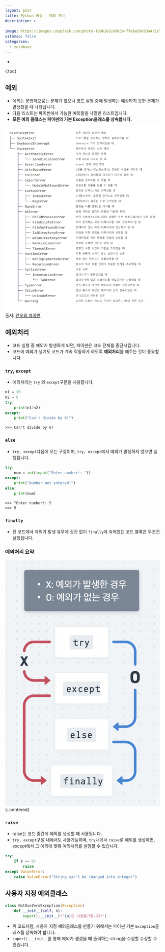 ```yaml
---
layout: post
title: Python 중급 - 예외 처리
description: >
    
image: https://images.unsplash.com/photo-1606166245039-ffeba59d83a4?ixlib=rb-4.0.3&ixid=MnwxMjA3fDB8MHxwaG90by1wYWdlfHx8fGVufDB8fHx8&auto=format&fit=crop&w=1093&q=80
sitemap: false
categories:
  - zerobase
---
```


* 
{:toc}

## 예외
- 예외는 문법적으로는 문제가 없으나 코드 실행 중에 발생하는 예상하지 못한 문제가 발생했을 때 나타납니다.
- 다음 리스트는 파이썬에서 가능한 예외들을 나열한 리스트입니다.
- **모든 예외 클래스는 파이썬의 기본 Exception클래스를 상속합니다.**

![](../../assets/img/zerobase/exceptionclass.png)
출저: [연오의 파이썬](https://python.bakyeono.net/chapter-9-4.html)

## 예외처리
- 코드 실행 중 예외가 발생하게 되면, 파이썬은 코드 전체를 중단시킵니다.
- 코드에 예외가 생겨도 코드가 계속 작동하게 하도록 **예외처리**를 해주는 것이 중요합니다.

### `try`, `except`
- 예외처리는 `try` 와 `except`구문을 사용합니다.
```python
n1 = 10
n2 = 0
try:
    print(n1/n2)
except:
    print("Can't divide by 0!")
```
```
>>> Can't divide by 0!
```

### `else`
- `try, except`다음에 오는 구절이며, `try, except`에서 예외가 발생하지 않으면 실행됩니다.
```python
try:
    num = int(input("Enter number!: "))
except:
    print("Number not entered!")
else:
    print(num)
```
```
>>> "Enter number!: 5 
>>> 5
```

### `finally`
- 전 코드에서 예외가 발생 유무에 상관 없이 `finally`에 속해있는 코드 블록은 무조건 실행됩니다. 

### 예외처리 요약
![tryexcept](../../assets/img/zerobase/tryexcept.png){:.centered}

### `raise`
- raise는 코드 중간에 예외를 생성할 때 사용됩니다.
- `try, except`구절 내에서도 사용가능하며, `try`내에서 `raise`로 예외를 생성하면, except에서 그 예외에 맞춰 예외처리를 실행할 수 있습니다.
```python
try:
    if s == 0:
        raise 
except ValueError:
    raise ValueError("String can't be changed into integer")
```

## 사용자 지정 예외클래스
```python
class NotUseZeroException(Exception)
    def __init__(self, n):
        super().__init__(f"{n}은 사용불가합니다!")
```
- 위 코드처럼, 사용자 지정 예외클래스를 만들기 위해서는 파이썬 기본 `Exception`클래스를 상속해야 합니다. 
- `super().__init__`를 통해 예외가 생겼을 때 출력하는 string을 수정할 수정할 수 있습니다.
